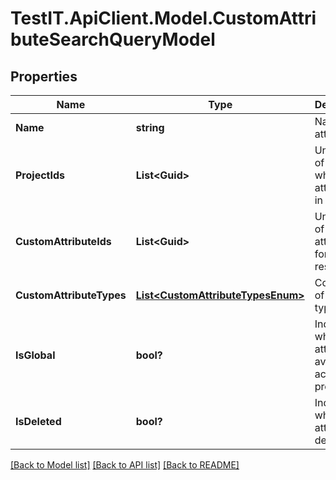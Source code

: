# TestIT.ApiClient.Model.CustomAttributeSearchQueryModel

## Properties

Name | Type | Description | Notes
------------ | ------------- | ------------- | -------------
**Name** | **string** | Name of attribute | [optional] 
**ProjectIds** | **List&lt;Guid&gt;** | Unique IDs of projects where attribute is in use | [optional] 
**CustomAttributeIds** | **List&lt;Guid&gt;** | Unique IDs of attributes for search restriction | [optional] 
**CustomAttributeTypes** | [**List&lt;CustomAttributeTypesEnum&gt;**](CustomAttributeTypesEnum.md) | Collection of attribute types | [optional] 
**IsGlobal** | **bool?** | Indicates whether the attribute is available across all projects | [optional] 
**IsDeleted** | **bool?** | Indicates whether the attribute is deleted | [optional] 

[[Back to Model list]](../README.md#documentation-for-models) [[Back to API list]](../README.md#documentation-for-api-endpoints) [[Back to README]](../README.md)

